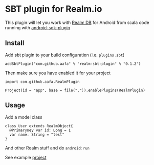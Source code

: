 # SBT plugin for Realm.io 

This plugin will let you work with [Realm DB](https://realm.io/) for Android from scala code running with [android-sdk-plugin](https://github.com/pfn/android-sdk-plugin)


## Install 
Add sbt plugin to your build configuration (i.e. `plugins.sbt`)
```
addSbtPlugin("com.github.aafa" % "realm-sbt-plugin" % "0.1.2")
```

Then make sure you have enabled it for your project

```
import com.github.aafa.RealmPlugin

Project(id = "app", base = file(".")).enablePlugins(RealmPlugin)
```


## Usage

Add a model class
```
class User extends RealmObject{
  @PrimaryKey var id: Long = 1
  var name: String = "test"
}
```
And other Realm stuff and do `android:run`

See example [project](realm-android)
